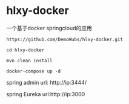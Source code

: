 # hlxy-docker
一个基于docker springcloud的应用


``
 https://github.com/DemoHubs/hlxy-docker.git
``

``
cd hlxy-docker
``

``
  mvn clean install
``

``
 docker-compose up -d
``

spring admin url: http://ip:3444/

spring Eureka url:http://ip:3000